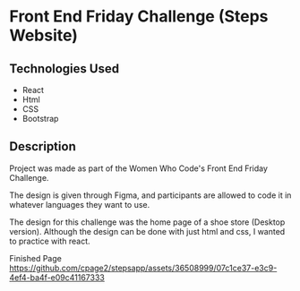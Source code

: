 # Front End Friday Challenge (Steps Website)


## Technologies Used
 - React
 - Html
 - CSS
 - Bootstrap


## Description
Project was made as part of the Women Who Code's Front End Friday Challenge.

The design is given through Figma, and participants are allowed to code it in whatever languages they want to use.

The design for this challenge was the home page of a shoe store (Desktop version). Although the design can be done with just html and css, I wanted to practice with react.

Finished Page
https://github.com/cpage2/stepsapp/assets/36508999/07c1ce37-e3c9-4ef4-ba4f-e09c41167333

